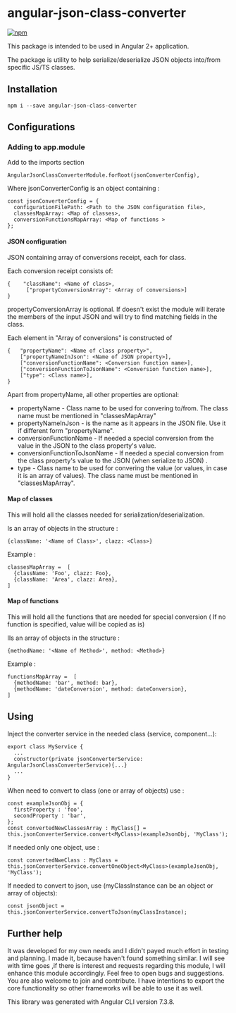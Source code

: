 # angular-json-class-converter

[![npm](https://img.shields.io/npm/v/angular-json-class-converter.svg)](https://npmjs.org/package/angular-json-class-converter)


This package is intended to be used in Angular 2+ application.

The package is utility to help serialize/deserialize JSON objects into/from specific JS/TS classes.

## Installation


    npm i --save angular-json-class-converter


## Configurations

### Adding to app.module

Add to the imports section 

    AngularJsonClassConverterModule.forRoot(jsonConverterConfig),

Where jsonConverterConfig is an object containing :
    
    const jsonConverterConfig = {
      configurationFilePath: <Path to the JSON configuration file>,
      classesMapArray: <Map of classes>,
      conversionFunctionsMapArray: <Map of functions >
    };

#### JSON configuration

JSON containing array of conversions receipt, each for class.

Each conversion receipt consists of:

    {    "className": <Name of class>,
          ["propertyConversionArray": <Array of conversions>]
    }
 
propertyConversionArray is optional. If doesn't exist the module will iterate the members of the 
input JSON and will try to find matching fields in the class.

Each element in "Array of conversions" is constructed of
    
    {   "propertyName": <Name of class property>",
        ["propertyNameInJson": <Name of JSON property>],
        ["conversionFunctionName": <Conversion function name>],
        ["conversionFunctionToJsonName": <Conversion function name>],
        ["type": <Class name>],
    }

Apart from propertyName, all other properties are optional:

- propertyName - Class name to be used for convering to/from. The class name must be mentioned in "classesMapArray" 
- propertyNameInJson - is the name as it appears in the JSON file. Use it if different form "propertyName".
- conversionFunctionName - If needed a special conversion from the value in the JSON to the class property's value.
- conversionFunctionToJsonName - If needed a special conversion from the class property's value to the JSON (when serialize to JSON) .
- type - Class name to be used for convering the value (or values, in case it is an array of values). 
The class name must be mentioned in "classesMapArray".

#### Map of classes

This will hold all the classes needed for serialization/deserialization.

Is an array of objects in the structure :

    {className: '<Name of Class>', clazz: <Class>}
    
Example :

    classesMapArray =  [
      {className: 'Foo', clazz: Foo},
      {className: 'Area', clazz: Area},
    ]
    
#### Map of functions

This will hold all the functions that are needed for special conversion 
( If no function is specified, value will be copied as is)

IIs an array of objects in the structure :

    {methodName: '<Name of Method>', method: <Method>}
    
Example :

    functionsMapArray =  [
      {methodName: 'bar', method: bar},
      {methodName: 'dateConversion', method: dateConversion},
    ]

## Using

Inject the converter service in the needed class (service, component...):
    
    export class MyService {
      ...
      constructor(private jsonConverterService: AngularJsonClassConverterService){...}
      ...
    }

When need to convert to class (one or array of objects) use :
    
    const exampleJsonObj = {
      firstProperty : 'foo',
      secondProperty : 'bar',
    };
    const convertedNewClassesArray : MyClass[] = this.jsonConverterService.convert<MyClass>(exampleJsonObj, 'MyClass');
    
If needed only one object, use :

    const convertedNweClass : MyClass = this.jsonConverterService.convertOneObject<MyClass>(exampleJsonObj, 'MyClass');

If needed to convert to json, use (myClassInstance can be an object or array of objects):

    const jsonObject = this.jsonConverterService.convertToJson(myClassInstance);

    
## Further help
It was developed for my own needs and I didn't payed much effort in testing and planning.
I made it, because haven't found something similar.
I will see with time goes ,if there is interest and requests regarding this module, I will enhance this module
accordingly. 
Feel free to open bugs and suggestions. You are also welcome to join and contribute.
I have intentions to export the core functionality so other frameworks will be able to use it as well.

This library was generated with Angular CLI version 7.3.8.
